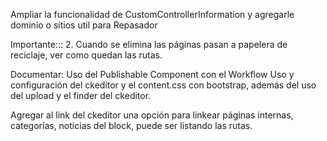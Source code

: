 Ampliar la funcionalidad de CustomControllerInformation y agregarle dominio o sitios util para Repasador

Importante:::
2. Cuando se elimina las páginas pasan a papelera de reciclaje, ver como quedan las rutas.

Documentar:
Uso del Publishable Component con el Workflow
Uso y configuración del ckeditor y el content.css con bootstrap, además del uso del upload y el finder del ckeditor.

Agregar al link del ckeditor una opción para linkear páginas internas, categorías, noticias del block, puede ser listando las rutas.

